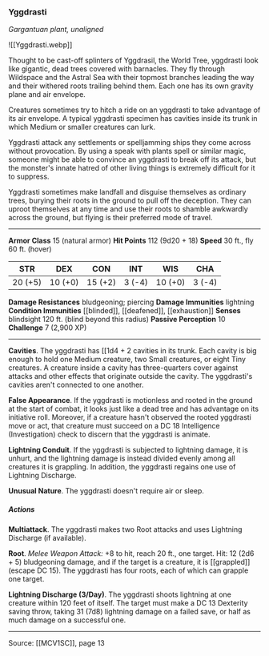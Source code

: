 ### Yggdrasti
_Gargantuan plant, unaligned_

![[Yggdrasti.webp]]

Thought to be cast-off splinters of Yggdrasil, the World Tree, yggdrasti look like gigantic, dead trees covered with barnacles. They fly through Wildspace and the Astral Sea with their topmost branches leading the way and their withered roots trailing behind them. Each one has its own gravity plane and air envelope.

Creatures sometimes try to hitch a ride on an yggdrasti to take advantage of its air envelope. A typical yggdrasti specimen has cavities inside its trunk in which Medium or smaller creatures can lurk.

Yggdrasti attack any settlements or spelljamming ships they come across without provocation. By using a speak with plants spell or similar magic, someone might be able to convince an yggdrasti to break off its attack, but the monster's innate hatred of other living things is extremely difficult for it to suppress.

Yggdrasti sometimes make landfall and disguise themselves as ordinary trees, burying their roots in the ground to pull off the deception. They can uproot themselves at any time and use their roots to shamble awkwardly across the ground, but flying is their preferred mode of travel.




---

**Armor Class** 15 (natural armor)
**Hit Points** 112 (9d20 + 18)
**Speed** 30 ft., fly 60 ft. (hover)

| STR     | DEX     | CON     | INT     | WIS     | CHA     |
|---------|---------|---------|---------|---------|---------|
| 20 (+5) | 10 (+0) | 15 (+2) | 3 (-4) | 10 (+0) | 3 (-4) |

**Damage Resistances** bludgeoning; piercing
**Damage Immunities** lightning
**Condition Immunities** [[blinded]], [[deafened]], [[exhaustion]]
**Senses** blindsight 120 ft. (blind beyond this radius)
**Passive Perception** 10
**Challenge** 7 (2,900 XP)

---

**Cavities**. The yggdrasti has [[1d4 + 2 cavities in its trunk. Each cavity is big enough to hold one Medium creature, two Small creatures, or eight Tiny creatures. A creature inside a cavity has three-quarters cover against attacks and other effects that originate outside the cavity. The yggdrasti's cavities aren't connected to one another.

**False Appearance**. If the yggdrasti is motionless and rooted in the ground at the start of combat, it looks just like a dead tree and has advantage on its initiative roll. Moreover, if a creature hasn't observed the rooted yggdrasti move or act, that creature must succeed on a DC 18 Intelligence (Investigation) check to discern that the yggdrasti is animate.

**Lightning Conduit**. If the yggdrasti is subjected to lightning damage, it is unhurt, and the lightning damage is instead divided evenly among all creatures it is grappling. In addition, the yggdrasti regains one use of Lightning Discharge.

**Unusual Nature**. The yggdrasti doesn't require air or sleep.

##### Actions
**Multiattack**. The yggdrasti makes two Root attacks and uses Lightning Discharge (if available).

**Root**. _Melee Weapon Attack:_ +8 to hit, reach 20 ft., one target. Hit: 12 (2d6 + 5) bludgeoning damage, and if the target is a creature, it is [[grappled]] (escape DC 15). The yggdrasti has four roots, each of which can grapple one target.

**Lightning Discharge (3/Day)**. The yggdrasti shoots lightning at one creature within 120 feet of itself. The target must make a DC 13 Dexterity saving throw, taking 31 (7d8) lightning damage on a failed save, or half as much damage on a successful one.


---

Source: [[MCV1SC]], page 13